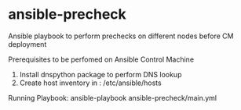 # ansible-precheck
Ansible playbook to perform prechecks on different nodes before CM deployment

Prerequisites to be perfomed on Ansible Control Machine
1. Install dnspython package to perform DNS lookup 
2. Create host inventory in : /etc/ansible/hosts

Running Playbook:
ansible-playbook ansible-precheck/main.yml
